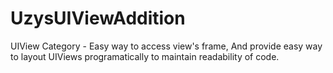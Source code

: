 UzysUIViewAddition
==================

UIView Category - Easy way to access view's frame, And provide easy way to layout UIViews programatically to maintain readability of code. 
